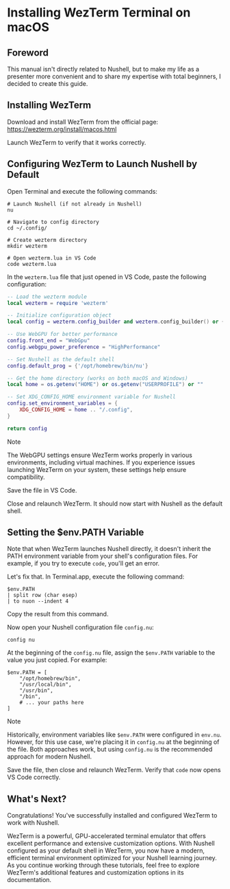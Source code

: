 # Installing WezTerm Terminal on macOS

## Foreword

This manual isn't directly related to Nushell, but to make my life as a presenter more convenient and to share my expertise with total beginners, I decided to create this guide.

## Installing WezTerm

Download and install WezTerm from the official page: https://wezterm.org/install/macos.html

Launch WezTerm to verify that it works correctly.

## Configuring WezTerm to Launch Nushell by Default

Open Terminal and execute the following commands:

```nu
# Launch Nushell (if not already in Nushell)
nu

# Navigate to config directory
cd ~/.config/

# Create wezterm directory
mkdir wezterm

# Open wezterm.lua in VS Code
code wezterm.lua
```

In the `wezterm.lua` file that just opened in VS Code, paste the following configuration: 

```lua
-- Load the wezterm module
local wezterm = require 'wezterm'

-- Initialize configuration object
local config = wezterm.config_builder and wezterm.config_builder() or {}

-- Use WebGPU for better performance
config.front_end = "WebGpu"
config.webgpu_power_preference = "HighPerformance"

-- Set Nushell as the default shell
config.default_prog = {'/opt/homebrew/bin/nu'}

-- Get the home directory (works on both macOS and Windows)
local home = os.getenv("HOME") or os.getenv("USERPROFILE") or ""

-- Set XDG_CONFIG_HOME environment variable for Nushell
config.set_environment_variables = {
    XDG_CONFIG_HOME = home .. "/.config",
}

return config
```

> [!NOTE]
> The WebGPU settings ensure WezTerm works properly in various environments, including virtual machines. If you experience issues launching WezTerm on your system, these settings help ensure compatibility.

Save the file in VS Code.

Close and relaunch WezTerm. It should now start with Nushell as the default shell.

## Setting the $env.PATH Variable

Note that when WezTerm launches Nushell directly, it doesn't inherit the PATH environment variable from your shell's configuration files. For example, if you try to execute `code`, you'll get an error.

Let's fix that. In Terminal.app, execute the following command:

```nu
$env.PATH
| split row (char esep)
| to nuon --indent 4
```

Copy the result from this command.

Now open your Nushell configuration file `config.nu`:

```nu
config nu
```

At the beginning of the `config.nu` file, assign the `$env.PATH` variable to the value you just copied. For example:

```nu
$env.PATH = [
    "/opt/homebrew/bin",
    "/usr/local/bin",
    "/usr/bin",
    "/bin",
    # ... your paths here
]
```

> [!NOTE]
> Historically, environment variables like `$env.PATH` were configured in `env.nu`. However, for this use case, we're placing it in `config.nu` at the beginning of the file. Both approaches work, but using `config.nu` is the recommended approach for modern Nushell.

Save the file, then close and relaunch WezTerm. Verify that `code` now opens VS Code correctly.

## What's Next?

Congratulations! You've successfully installed and configured WezTerm to work with Nushell.

WezTerm is a powerful, GPU-accelerated terminal emulator that offers excellent performance and extensive customization options. With Nushell configured as your default shell in WezTerm, you now have a modern, efficient terminal environment optimized for your Nushell learning journey. As you continue working through these tutorials, feel free to explore WezTerm's additional features and customization options in its documentation.
